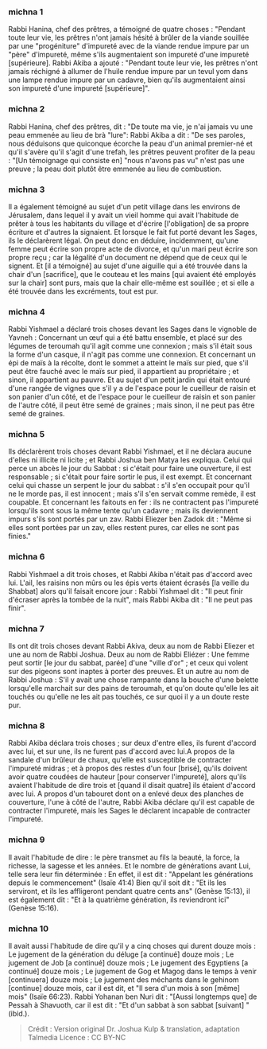 
### michna 1
Rabbi Hanina, chef des prêtres, a témoigné de quatre choses : "Pendant toute leur vie, les prêtres n'ont jamais hésité à brûler de la viande souillée par une "progéniture" d'impureté avec de la viande rendue impure par un "père" d'impureté, même s'ils augmentaient son impureté d'une impureté [supérieure]. Rabbi Akiba a ajouté : "Pendant toute leur vie, les prêtres n'ont jamais réchigné à allumer de l'huile rendue impure par un tevul yom dans une lampe rendue impure par un cadavre, bien qu'ils augmentaient ainsi son impureté d'une impureté [supérieure]".

### michna 2
Rabbi Hanina, chef des prêtres, dit : "De toute ma vie, je n'ai jamais vu une peau emmenée au lieu de brà "lure": Rabbi Akiba a dit : "De ses paroles, nous déduisons que quiconque écorche la peau d'un animal premier-né et qu'il s'avère qu'il s'agit d'une trefah, les prêtres peuvent profiter de la peau :  "[Un témoignage qui consiste en] "nous n'avons pas vu" n'est pas une preuve ; la peau doit plutôt être emmenée au lieu de combustion.

### michna 3
Il a également témoigné au sujet d'un petit village dans les environs de Jérusalem, dans lequel il y avait un vieil homme qui avait l'habitude de prêter à tous les habitants du village et d'écrire [l'obligation] de sa propre écriture et d'autres la signaient.  Et lorsque le fait fut porté devant les Sages, ils le déclarèrent légal. On peut donc en déduire, incidemment, qu'une femme peut écrire son propre acte de divorce, et qu'un mari peut écrire son propre reçu ; car la légalité d'un document ne dépend que de ceux qui le signent. Et [il a témoigné] au sujet d'une aiguille qui a été trouvée dans la chair d'un [sacrifice], que le couteau et les mains [qui avaient été employés sur la chair] sont purs, mais que la chair elle-même est souillée ; et si elle a été trouvée dans les excréments, tout est pur.

### michna 4
Rabbi Yishmael a déclaré trois choses devant les Sages dans le vignoble de Yavneh : Concernant un œuf qui a été battu ensemble, et placé sur des légumes de teroumah qu'il agit comme une connexion ; mais s'il était sous la forme d'un casque, il n'agit pas comme une connexion. Et concernant un épi de maïs à la récolte, dont le sommet a atteint le maïs sur pied, que s'il peut être fauché avec le maïs sur pied, il appartient au propriétaire ; et sinon, il appartient au pauvre. Et au sujet d'un petit jardin qui était entouré d'une rangée de vignes que s'il y a de l'espace pour le cueilleur de raisin et son panier d'un côté, et de l'espace pour le cueilleur de raisin et son panier de l'autre côté, il peut être semé de graines ; mais sinon, il ne peut pas être semé de graines.

### michna 5
Ils déclarèrent trois choses devant Rabbi Yishmael, et il ne déclara aucune d'elles ni illicite ni licite ; et Rabbi Joshua ben Matya les expliqua. Celui qui perce un abcès le jour du Sabbat : si c'était pour faire une ouverture, il est responsable ; si c'était pour faire sortir le pus, il est exempt. Et concernant celui qui chasse un serpent le jour du sabbat : s'il s'en occupait pour qu'il ne le morde pas, il est innocent ; mais s'il s'en servait comme remède, il est coupable. Et concernant les faitouts en fer : ils ne contractent pas l'impureté lorsqu'ils sont sous la même tente qu'un cadavre ; mais ils deviennent impurs s'ils sont portés par un zav. Rabbi Eliezer ben Zadok dit : "Même si elles sont portées par un zav, elles restent pures, car elles ne sont pas finies."

### michna 6
Rabbi Yishmael a dit trois choses, et Rabbi Akiba n'était pas d'accord avec lui. L'ail, les raisins non mûrs ou les épis verts étaient écrasés [la veille du Shabbat] alors qu'il faisait encore jour : Rabbi Yishmael dit : "Il peut finir d'écraser après la tombée de la nuit", mais Rabbi Akiba dit : "Il ne peut pas finir".

### michna 7
Ils ont dit trois choses devant Rabbi Akiva, deux au nom de Rabbi Eliezer et une au nom de Rabbi Joshua. Deux au nom de Rabbi Eliézer : Une femme peut sortir [le jour du sabbat, parée] d'une "ville d'or" ; et ceux qui volent sur des pigeons sont inaptes à porter des preuves. Et un autre au nom de Rabbi Joshua : S'il y avait une chose rampante dans la bouche d'une belette lorsqu'elle marchait sur des pains de teroumah, et qu'on doute qu'elle les ait touchés ou qu'elle ne les ait pas touchés, ce sur quoi il y a un doute reste pur.

### michna 8
Rabbi Akiba déclara trois choses ; sur deux d'entre elles, ils furent d'accord avec lui, et sur une, ils ne furent pas d'accord avec lui.A propos de la sandale d'un brûleur de chaux, qu'elle est susceptible de contracter l'impureté midras ; et à propos des restes d'un four [brisé], qu'ils doivent avoir quatre coudées de hauteur [pour conserver l'impureté], alors qu'ils avaient l'habitude de dire trois et [quand il disait quatre] ils étaient d'accord avec lui. A propos d'un tabouret dont on a enlevé deux des planches de couverture, l'une à côté de l'autre, Rabbi Akiba déclare qu'il est capable de contracter l'impureté, mais les Sages le déclarent incapable de contracter l'impureté.

### michna 9
Il avait l'habitude de dire : le père transmet au fils la beauté, la force, la richesse, la sagesse et les années. Et le nombre de générations avant Lui, telle sera leur fin déterminée :   En effet, il est dit : "Appelant les générations depuis le commencement" (Isaïe 41:4) Bien qu'il soit dit : "Et ils les serviront, et ils les affligeront pendant quatre cents ans" (Genèse 15:13), il est également dit : "Et à la quatrième génération, ils reviendront ici" (Genèse 15:16).

### michna 10
Il avait aussi l'habitude de dire qu'il y a cinq choses qui durent douze mois : Le jugement de la génération du déluge [a continué] douze mois ; Le jugement de Job [a continué] douze mois ; Le jugement des Egyptiens [a continué] douze mois ; Le jugement de Gog et Magog dans le temps à venir [continuera] douze mois ; Le jugement des méchants dans le gehinom [continue] douze mois, car il est dit, et "Il sera d'un mois à son [même] mois" (Isaïe 66:23). Rabbi Yohanan ben Nuri dit : "[Aussi longtemps que] de Pessah à Shavuoth, car il est dit : "Et d'un sabbat à son sabbat [suivant] "(ibid.).

>Crédit : Version original Dr. Joshua Kulp & translation, adaptation Talmedia
>Licence : CC BY-NC